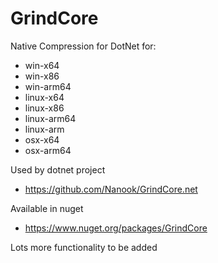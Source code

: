 # GrindCore

Native Compression for DotNet for:
- win-x64
- win-x86
- win-arm64
- linux-x64
- linux-x86
- linux-arm64
- linux-arm
- osx-x64
- osx-arm64

Used by dotnet project
- https://github.com/Nanook/GrindCore.net

Available in nuget
- https://www.nuget.org/packages/GrindCore

Lots more functionality to be added
